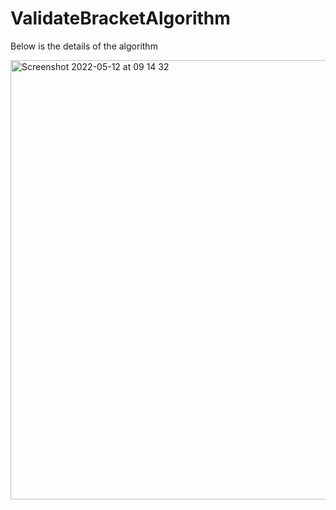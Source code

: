 # ValidateBracketAlgorithm

Below is the details of the algorithm

<img width="703" alt="Screenshot 2022-05-12 at 09 14 32" src="https://user-images.githubusercontent.com/58847828/168024469-40e5396b-7690-4ff6-bcd8-335cbbfe500d.png">


